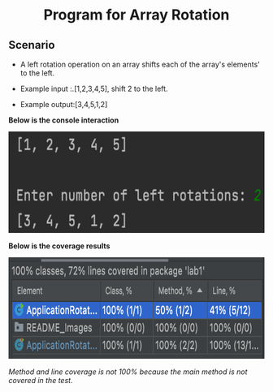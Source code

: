<h1 align="center">Program for Array Rotation</h1>

<h2>Scenario</h2>

- A left rotation operation on an array shifts each of the array's
  elements' to the left.

- Example input :.[1,2,3,4,5], shift 2 to the left. 

- Example output:[3,4,5,1,2]


**Below is the console interaction**

<img src="README_Images/lab1_Console_Interaction.png" width="600" height="200">


**Below is the coverage results**

<img src="README_Images/line_Coverage.png" width="600" height="200">

  _Method and line coverage is not 100% because the main method is not covered in the test._
